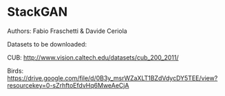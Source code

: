 # StackGAN
Authors: Fabio Fraschetti & Davide Ceriola  

Datasets to be downloaded:

CUB: http://www.vision.caltech.edu/datasets/cub_200_2011/ 

Birds: https://drive.google.com/file/d/0B3y_msrWZaXLT1BZdVdycDY5TEE/view?resourcekey=0-sZrhftoEfdvHq6MweAeCjA


